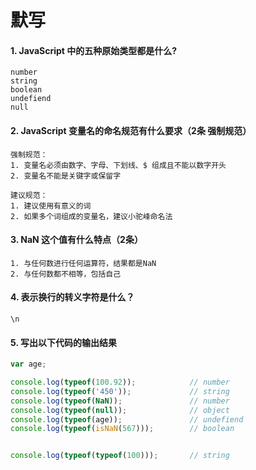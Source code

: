 

# 默写

#### 1. JavaScript 中的五种原始类型都是什么?

```
number
string
boolean
undefiend
null
```



#### 2. JavaScript 变量名的命名规范有什么要求（2条 强制规范）

```
强制规范：
1. 变量名必须由数字、字母、下划线、$ 组成且不能以数字开头
2. 变量名不能是关键字或保留字

建议规范：
1. 建议使用有意义的词
2. 如果多个词组成的变量名，建议小驼峰命名法
```





#### 3. NaN 这个值有什么特点（2条）

```
1. 与任何数进行任何运算符，结果都是NaN
2. 与任何数都不相等，包括自己
```





#### 4. 表示换行的转义字符是什么？

```
\n
```





#### 5. 写出以下代码的输出结果

```js
var age;

console.log(typeof(100.92));	  		// number
console.log(typeof('450'));				// string   
console.log(typeof(NaN));		 		// number
console.log(typeof(null));	      		// object
console.log(typeof(age));		  		// undefiend
console.log(typeof(isNaN(567)));   		// boolean
```

```js

console.log(typeof(typeof(100)));		// string
```





